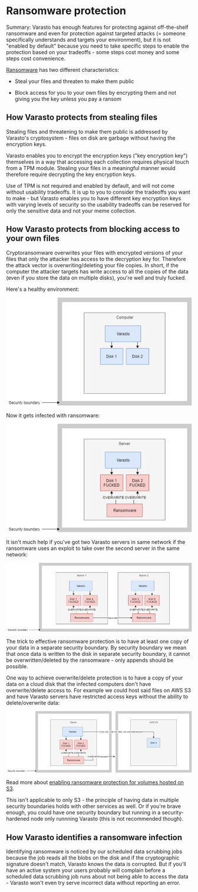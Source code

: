 Ransomware protection
=====================

Summary: Varasto has enough features for protecting against off-the-shelf ransomware and
even for protection against targeted attacks (= someone specifically understands and targets
your environment), but it is not "enabled by default" because you need to take specific
steps to enable the protection based on your tradeoffs - some steps cost money and some
steps cost convenience.

[Ransomware](https://en.wikipedia.org/wiki/Ransomware) has two different characteristics:

- Steal your files and threaten to make them public

- Block access for you to your own files by encrypting them and not giving you the key
  unless you pay a ransom


How Varasto protects from stealing files
----------------------------------------

Stealing files and threatening to make them public is addressed by Varasto's cryptosystem -
files on disk are garbage without having the encryption keys.

Varasto enables you to encrypt the encryption keys ("key encryption key") themselves in a
way that accessing each collection requires physical touch from a TPM module. Stealing your
files in a meaningful manner would therefore require decrypting the key encryption keys.

Use of TPM is not required and enabled by default, and will not come without usability
tradeoffs. It is up to you to consider the tradeoffs you want to make - but Varasto enables
you to have different key encryption keys with varying levels of security so the usability
tradeoffs can be reserved for only the sensitive data and not your meme collection.


How Varasto protects from blocking access to your own files
-----------------------------------------------------------

Cryptoransomware overwrites your files with encrypted versions of your files that only
the attacker has access to the decryption key for. Therefore the attack vector is
overwriting/deleting your file copies. In short, if the computer the attacker targets has
write access to all the copies of the data (even if you store the data on multiple disks),
you're well and truly fucked.

Here's a healthy environment:

![](guide_ransomware-protection-1pc.png)

Now it gets infected with ransomware:

![](guide_ransomware-protection-1pc-infected.png)

It isn't much help if you've got two Varasto servers in same network if the ransomware
uses an exploit to take over the second server in the same network:

![](guide_ransomware-protection-2pc-infected.png)

The trick to effective ransomware protection is to have at least one copy of your data
in a separate security boundary. By security boundary we mean that once data is written
to the disk in separate security boundary, it cannot be overwritten/deleted by the
ransomware - only appends should be possible.

One way to achieve overwrite/delete protection is to have a copy of your data on a cloud
disk that the infected computers don't have overwrite/delete access to. For example we
could host said files on AWS S3 and have Varasto servers have restricted access keys without
the ability to delete/overwrite data:

![](guide_ransomware-protection-separate-security-boundaries.png)

Read more about
[enabling ransomware protection for volumes hosted on S3](guide_setting-up-s3.md).

This isn't applicable to only S3 - the principle of having data in multiple security
boundaries holds with other services as well. Or if you're brave enough, you could have one
security boundary but running in a security-hardened node only runnning Varasto
(this is not recommended though).


How Varasto identifies a ransomware infection
---------------------------------------------

Identifying ransomware is noticed by our scheduled data scrubbing jobs because the job
reads all the blobs on the disk and if the cryptographic signature doesn't match, Varasto
knows the data is corrupted. But if you'll have an active system your users probably will
complain before a scheduled data scrubbing job runs about not being able to access
the data - Varasto won't even try serve incorrect data without reporting an error.

